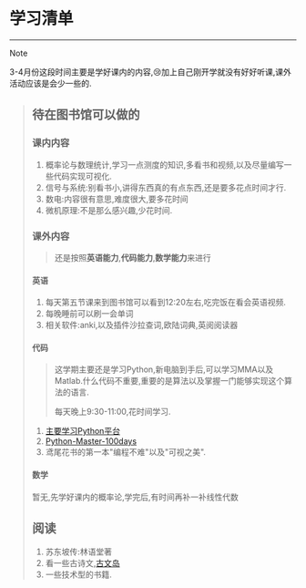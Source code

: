 # 学习清单

---

> [!note]
>
> 3-4月份这段时间主要是学好课内的内容,:cry:加上自己刚开学就没有好好听课,课外活动应该是会少一些的.


> ## 待在图书馆可以做的
>
> ### 课内内容
>
> 1. 概率论与数理统计,学习一点测度的知识,多看书和视频,以及尽量编写一些代码实现可视化.
> 2. 信号与系统:别看书小,讲得东西真的有点东西,还是要多花点时间才行.
> 3. 数电:内容很有意思,难度很大,要多花时间
> 4. 微机原理:不是那么感兴趣,少花时间.
>
> ### 课外内容
>
> > 还是按照**英语能力**,**代码能力**,**数学能力**来进行
>
> #### 英语
>
> 1. 每天第五节课来到图书馆可以看到12:20左右,吃完饭在看会英语视频.
> 2. 每晚睡前可以刷一会单词
> 3. 相关软件:anki,以及插件沙拉查词,欧陆词典,英阅阅读器
>
> #### 代码
>
> > 这学期主要还是学习Python,新电脑到手后,可以学习MMA以及Matlab.什么代码不重要,重要的是算法以及掌握一门能够实现这个算法的语言.
> >
> > 每天晚上9:30-11:00,花时间学习.
>
> 1. [主要学习Python平台](https://www.w3schools.com/python/)
> 2. [Python-Master-100days](#Python-Master-100days)
> 3. 鸢尾花书的第一本"编程不难"以及"可视之美".
>
> #### 数学
>
> 暂无,先学好课内的概率论,学完后,有时间再补一补线性代数
>
> ## 阅读
>
> 1. 苏东坡传:林语堂著
> 2. 看一些古诗文,[古文岛](https://www.gushiwen.cn/)
> 3. 一些技术型的书籍.





